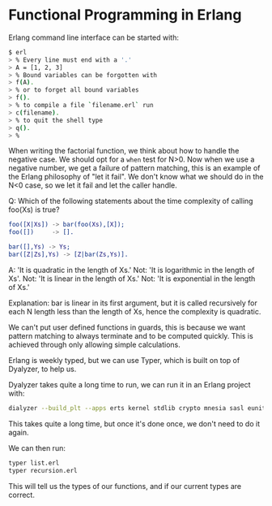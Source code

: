 # Functional Programming in Erlang

Erlang command line interface can be started with:

```bash
$ erl
> % Every line must end with a '.'
> A = [1, 2, 3]
> % Bound variables can be forgotten with
> f(A).
> % or to forget all bound variables
> f().
> % to compile a file `filename.erl` run
> c(filename).
> % to quit the shell type
> q().
> %
```

When writing the factorial function, we think about how to handle the negative case. We should opt for a `when` test for N>0. Now when we use a negative number, we get a failure of pattern matching, this is an example of the Erlang philosophy of "let it fail". We don't know what we should do in the N<0 case, so we let it fail and let the caller handle.

Q: Which of the following statements about the time complexity of calling foo(Xs) is true?

```erlang
foo([X|Xs]) -> bar(foo(Xs),[X]);
foo([])     -> [].

bar([],Ys) -> Ys;
bar([Z|Zs],Ys) -> [Z|bar(Zs,Ys)].
```

A: 'It is quadratic in the length of Xs.'
Not: 'It is logarithmic in the length of Xs'.
Not: 'It is linear in the length of Xs.'
Not: 'It is exponential in the length of Xs.'

Explanation: bar is linear in its first argument, but it is called recursively for each N length less than the length of Xs, hence the complexity is quadratic.

We can't put user defined functions in guards, this is because we want pattern matching to always terminate and to be computed quickly. This is achieved through only allowing simple calculations.

Erlang is weekly typed, but we can use Typer, which is built on top of Dyalyzer, to help us.

Dyalyzer takes quite a long time to run, we can run it in an Erlang project with:

```bash
dialyzer --build_plt --apps erts kernel stdlib crypto mnesia sasl eunit
```

This takes quite a long time, but once it's done once, we don't need to do it again.

We can then run:

```bash
typer list.erl
typer recursion.erl
```

This will tell us the types of our functions, and if our current types are correct.

